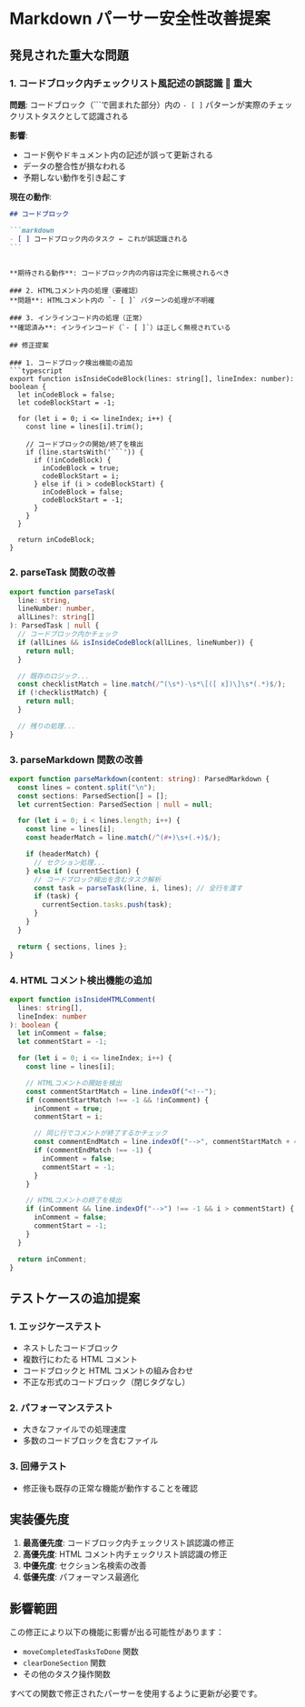 # Markdown パーサー安全性改善提案

## 発見された重大な問題

### 1. コードブロック内チェックリスト風記述の誤認識 🚨 **重大**

**問題**: コードブロック（```で囲まれた部分）内の `- [ ]` パターンが実際のチェックリストタスクとして認識される

**影響**:

- コード例やドキュメント内の記述が誤って更新される
- データの整合性が損なわれる
- 予期しない動作を引き起こす

**現在の動作**:

````markdown
## コードブロック

```markdown
- [ ] コードブロック内のタスク ← これが誤認識される
```
````

````

**期待される動作**: コードブロック内の内容は完全に無視されるべき

### 2. HTMLコメント内の処理（要確認）
**問題**: HTMLコメント内の `- [ ]` パターンの処理が不明確

### 3. インラインコード内の処理（正常）
**確認済み**: インラインコード（`- [ ]`）は正しく無視されている

## 修正提案

### 1. コードブロック検出機能の追加
```typescript
export function isInsideCodeBlock(lines: string[], lineIndex: number): boolean {
  let inCodeBlock = false;
  let codeBlockStart = -1;

  for (let i = 0; i <= lineIndex; i++) {
    const line = lines[i].trim();

    // コードブロックの開始/終了を検出
    if (line.startsWith('```')) {
      if (!inCodeBlock) {
        inCodeBlock = true;
        codeBlockStart = i;
      } else if (i > codeBlockStart) {
        inCodeBlock = false;
        codeBlockStart = -1;
      }
    }
  }

  return inCodeBlock;
}
````

### 2. parseTask 関数の改善

```typescript
export function parseTask(
  line: string,
  lineNumber: number,
  allLines?: string[]
): ParsedTask | null {
  // コードブロック内かチェック
  if (allLines && isInsideCodeBlock(allLines, lineNumber)) {
    return null;
  }

  // 既存のロジック...
  const checklistMatch = line.match(/^(\s*)-\s*\[([ x])\]\s*(.*)$/);
  if (!checklistMatch) {
    return null;
  }

  // 残りの処理...
}
```

### 3. parseMarkdown 関数の改善

```typescript
export function parseMarkdown(content: string): ParsedMarkdown {
  const lines = content.split("\n");
  const sections: ParsedSection[] = [];
  let currentSection: ParsedSection | null = null;

  for (let i = 0; i < lines.length; i++) {
    const line = lines[i];
    const headerMatch = line.match(/^(#+)\s+(.+)$/);

    if (headerMatch) {
      // セクション処理...
    } else if (currentSection) {
      // コードブロック検出を含むタスク解析
      const task = parseTask(line, i, lines); // 全行を渡す
      if (task) {
        currentSection.tasks.push(task);
      }
    }
  }

  return { sections, lines };
}
```

### 4. HTML コメント検出機能の追加

```typescript
export function isInsideHTMLComment(
  lines: string[],
  lineIndex: number
): boolean {
  let inComment = false;
  let commentStart = -1;

  for (let i = 0; i <= lineIndex; i++) {
    const line = lines[i];

    // HTMLコメントの開始を検出
    const commentStartMatch = line.indexOf("<!--");
    if (commentStartMatch !== -1 && !inComment) {
      inComment = true;
      commentStart = i;

      // 同じ行でコメントが終了するかチェック
      const commentEndMatch = line.indexOf("-->", commentStartMatch + 4);
      if (commentEndMatch !== -1) {
        inComment = false;
        commentStart = -1;
      }
    }

    // HTMLコメントの終了を検出
    if (inComment && line.indexOf("-->") !== -1 && i > commentStart) {
      inComment = false;
      commentStart = -1;
    }
  }

  return inComment;
}
```

## テストケースの追加提案

### 1. エッジケーステスト

- ネストしたコードブロック
- 複数行にわたる HTML コメント
- コードブロックと HTML コメントの組み合わせ
- 不正な形式のコードブロック（閉じタグなし）

### 2. パフォーマンステスト

- 大きなファイルでの処理速度
- 多数のコードブロックを含むファイル

### 3. 回帰テスト

- 修正後も既存の正常な機能が動作することを確認

## 実装優先度

1. **最高優先度**: コードブロック内チェックリスト誤認識の修正
2. **高優先度**: HTML コメント内チェックリスト誤認識の修正
3. **中優先度**: セクション名検索の改善
4. **低優先度**: パフォーマンス最適化

## 影響範囲

この修正により以下の機能に影響が出る可能性があります：

- `moveCompletedTasksToDone` 関数
- `clearDoneSection` 関数
- その他のタスク操作関数

すべての関数で修正されたパーサーを使用するように更新が必要です。
